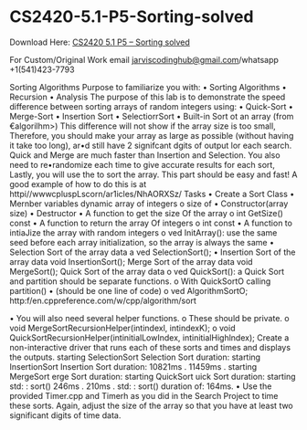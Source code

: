 # CS2420-5.1-P5-Sorting-solved

Download Here: [CS2420 5.1 P5 – Sorting solved](https://jarviscodinghub.com/assignment/5-1-p5-sorting-solution/)

For Custom/Original Work email jarviscodinghub@gmail.com/whatsapp +1(541)423-7793

Sorting Algorithms
Purpose
to familiarize you with:
• Sorting Algorithms
• Recursion
• Analysis
The purpose of this lab is to demonstrate the speed difference between sorting arrays of random integers using:
• Quick-Sort
• Merge-Sort
• Insertion Sort
• SelectiorrSort
• Built-in Sort ot an array (from €algorilhm>)
This difference will not show if the array size is too small, Therefore, you should make your array as large as possible (without having it take
too long), ar•d still have 2 signifcant dgits of output lor each search. Quick and Merge are much faster than Insertion and Selection. You
also need to re•randomize each time to give accurate results for each sort,
Lastly, you will use the to sort the array. This part should be easy and fast! A good example of how to do this is at
httpi//wwwcpluspLscorn/ar1icles/NhAORXSz/
Tasks
• Create a Sort Class
• Mernber variables
dynamic array of integers
o size of
• Constructor(array size)
• Destructor
• A function to get the size Of the array
o int GetSize() const
• A function to return the array Of integers
o int const
• A function to intiaJize the array with random integers
o ved InitArray():
use the same seed before each array initialization, so the array is always the same
• Selection Sort of the array data
a ved SelectionSort();
• Insertion Sort of the array data
void InsertionSort();
Merge Sort of the array data
void MergeSort();
Quick Sort of the array data
o ved QuickSort():
a Quick Sort and partition should be separate functions.
o With QuickSortO calling partition()
• (should be one line of code)
o ved AlgorithmSortO;
http:f/en.cppreference.com/w/cpp/algorithm/sort

• You will also need several helper functions.
o These should be private.
o void MergeSortRecursionHelper(intindexl, intindexK);
o void QuickSortRecursionHeIper(intinitialLowIndex, intinitialHighlndex);
Create a non-interactive driver that runs each of these sorts and times and displays the outputs.
starting SelectionSort
Selection Sort duration:
starting InsertionSort
Insertion Sort duration:
10821ms .
11459ms .
starting MergeSort
erge Sort duration:
starting QuickSort
uick Sort duration:
starting std: : sort()
246ms .
210ms .
std: : sort() duration of: 164ms.
• Use the provided Timer.cpp and Timerh as you did in the Search Project to time these sorts. Again, adjust the size of the array so that
you have at least two significant digits of time data.
